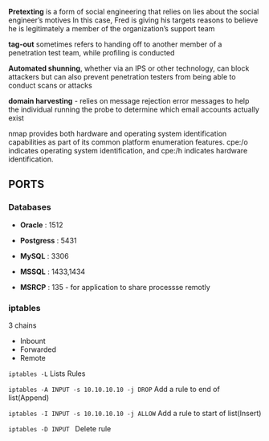 **Pretexting** is a form of social engineering that relies on lies about the social engineer’s motives In this case, Fred is giving his targets reasons to believe he is legitimately a member of the organization’s support team  

**tag-out** sometimes refers to handing off to another member of a penetration test team, while profiling is conducted
 
**Automated shunning**, whether via an IPS or other technology, can block attackers but can also prevent penetration testers from being able to conduct scans or attacks  
 
**domain harvesting** -  relies on message rejection error messages to help the individual running the probe to determine which email accounts actually exist

nmap provides both hardware and operating system identification capabilities as part of its common platform enumeration features. cpe:/o indicates operating system identification, and cpe:/h indicates hardware identification.

## PORTS

### Databases

 - **Oracle** : 1512
 - **Postgress** : 5431
 - **MySQL** : 3306  
 - **MSSQL** : 1433,1434
 
 - **MSRCP** : 135 - for application to share processse remotly
 
 ### iptables
 3 chains
  - Inbount
  - Forwarded
  - Remote
  
  <code>iptables -L</code> Lists Rules  
  
  <code>iptables -A INPUT -s 10.10.10.10 -j DROP</code> Add a rule to end of list(Append)  
  
  <code>iptables -I INPUT -s 10.10.10.10 -j ALLOW</code> Add a rule to start of list(Insert)  
  
  <code>iptables -D INPUT <number></code> Delete rule <number>  
 
 
